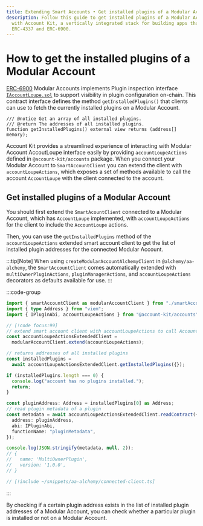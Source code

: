```yaml
---
title: Extending Smart Accounts • Get installed plugins of a Modular Account
description: Follow this guide to get installed plugins of a Modular Account
  with Account Kit, a vertically integrated stack for building apps that support
  ERC-4337 and ERC-6900.
---
```


# How to get the installed plugins of a Modular Account

[ERC-6900](https://eips.ethereum.org/EIPS/eip-6900) Modular Accounts implements Plugin inspection interface [`IAccountLoupe.sol`](https://eips.ethereum.org/EIPS/eip-6900#iaccountloupesol) to support visibility in plugin configuration on-chain. This contract interface defines the method `getInstalledPlugins()` that clients can use to fetch the currently installed plugins on a Modular Account.

```solidity
/// @notice Get an array of all installed plugins.
/// @return The addresses of all installed plugins.
function getInstalledPlugins() external view returns (address[] memory);
```

Account Kit provides a streamlined experience of interacting with Modular Account AccoutLoupe interface easily by providing `accountLoupeActions` defined in `@account-kit/accounts` package. When you connect your Modular Account to `SmartAccountClient` you can extend the client with `accountLoupeActions`, which exposes a set of methods available to call the account `AccountLoupe` with the client connected to the account.

## Get installed plugins of a Modular Account

You should first extend the `SmartAcountClient` connected to a Modular Account, which has `AccountLoupe` implemented, with `accountLoupeActions` for the client to include the `AccountLoupe` actions.

Then, you can use the `getInstalledPlugins` method of the `accountLoupeActions` extended smart account client to get the list of installed plugin addresses for the connected Modular Account.

:::tip[Note]
When using `createModularAccountAlchemyClient` in `@alchemy/aa-alchemy`, the `SmartAccountClient` comes automatically extended with `multiOwnerPluginActions`, `pluginManagerActions`, and `accountLoupeActions` decorators as defaults available for use.
:::

:::code-group

```ts [example.ts]
import { smartAccountClient as modularAccountClient } from "./smartAccountClient";
import { type Address } from "viem";
import { IPluginAbi, accountLoupeActions } from "@account-kit/accounts";

// [!code focus:99]
// extend smart account client with accountLoupeActions to call AccountLoupe methods
const accountLoupeActionsExtendedClient =
  modularAccountClient.extend(accountLoupeActions);

// returns addresses of all installed plugins
const installedPlugins =
  await accountLoupeActionsExtendedClient.getInstalledPlugins({});

if (installedPlugins.length === 0) {
  console.log("account has no plugins installed.");
  return;
}

const pluginAddress: Address = installedPlugins[0] as Address;
// read plugin metadata of a plugin
const metadata = await accountLoupeActionsExtendedClient.readContract({
  address: pluginAddress,
  abi: IPluginAbi,
  functionName: "pluginMetadata",
});

console.log(JSON.stringify(metadata, null, 2));
// {
//   name: 'MultiOwnerPlugin',
//   version: '1.0.0',
// }
```

```ts [smartAccountClient.ts]
// [!include ~/snippets/aa-alchemy/connected-client.ts]
```

:::

By checking if a certain plugin address exists in the list of installed plugin addresses of a Modular Account, you can check whether a particular plugin is installed or not on a Modular Account.
